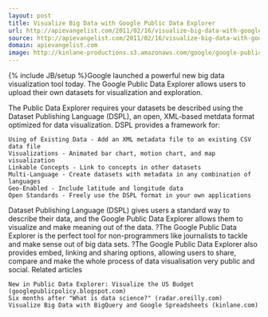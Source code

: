 ```yaml
---
layout: post
title: Visualize Big Data with Google Public Data Explorer
url: http://apievangelist.com/2011/02/16/visualize-big-data-with-google-public-data-explorer/
source: http://apievangelist.com/2011/02/16/visualize-big-data-with-google-public-data-explorer/
domain: apievangelist.com
image: http://kinlane-productions.s3.amazonaws.com/google/google-public-data-explorer.png
---
```

{% include JB/setup %}Google launched a powerful new big data visualization tool today. The Google Public Data Explorer allows users to upload their own datasets for visualization and exploration.

The Public Data Explorer requires your datasets be described using the Dataset Publishing Language (DSPL), an open, XML-based metdata format optimized for data visualization.
DSPL provides a framework for:

	Using of Existing Data - Add an XML metadata file to an existing CSV data file
	Visualizations - Animated bar chart, motion chart, and map visualization
	Linkable Concepts - Link to concepts in other datasets
	Multi-Language - Create datasets with metadata in any combination of languages
	Geo-Enabled - Include latitude and longitude data
	Open Standards - Freely use the DSPL format in your own applications

Dataset Publishing Language (DSPL) gives users a standard way to describe their data, and the Google Public Data Explorer allows them to visualize and make meaning out of the data.
?The Google Public Data Explorer is the perfect tool for non-programmers like journalists to tackle and make sense out of big data sets.
?The Google Public Data Explorer also provides embed, linking and sharing options, allowing users to share, compare and make the whole process of data visualisation very public and social.
Related articles

	New in Public Data Explorer: Visualize the US Budget (googlepublicpolicy.blogspot.com)
	Six months after "What is data science?" (radar.oreilly.com)
	Visualize Big Data with BigQuery and Google Spreadsheets (kinlane.com)

